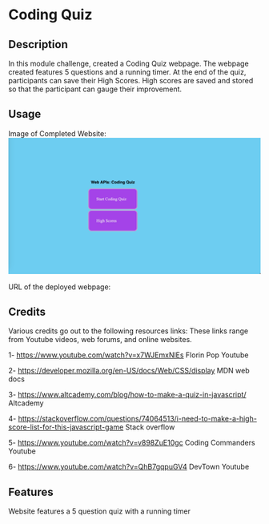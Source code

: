 # Coding Quiz

## Description

In this module challenge, created a Coding Quiz webpage. The webpage created features 5 questions and a running timer. At the end of the quiz, participants can save their High Scores. High scores are saved and stored so that the participant can gauge their improvement.

## Usage

Image of Completed Website:
![Completed Website](/assets/Images/Screenshot%202024-01-22%20at%209.12.43%20PM.png)


URL of the deployed webpage: 


## Credits

Various credits go out to the following resources links:
These links range from Youtube videos, web forums, and online websites.

1- https://www.youtube.com/watch?v=x7WJEmxNlEs
Florin Pop Youtube

2- https://developer.mozilla.org/en-US/docs/Web/CSS/display
MDN web docs

3- https://www.altcademy.com/blog/how-to-make-a-quiz-in-javascript/
Altcademy

4- https://stackoverflow.com/questions/74064513/i-need-to-make-a-high-score-list-for-this-javascript-game
Stack overflow
 
5- https://www.youtube.com/watch?v=v898ZuE10gc
Coding Commanders Youtube

6- https://www.youtube.com/watch?v=QhB7gqpuGV4
DevTown Youtube


## Features
Website features a 5 question quiz with a running timer

